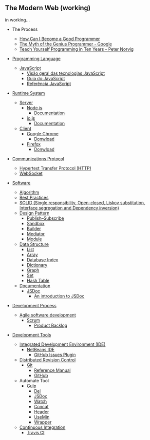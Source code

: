 ## The Modern Web (working)

in working...

* The Process
    * [How Can I Become a Good Programmer](https://www.youtube.com/watch?v=dU1xS07N-FA)
    * [The Myth of the Genius Programmer - Google](https://www.youtube.com/watch?v=0SARbwvhupQ)
    * [Teach Yourself Programming in Ten Years - Peter Norvig](http://norvig.com/21-days.html)

* [Programming Language](https://en.wikipedia.org/wiki/Programming_language)
    * [JavaScript](https://developer.mozilla.org/pt-BR/docs/Web/JavaScript)
        * [Visão geral das tecnologias JavaScript](https://developer.mozilla.org/en/JavaScript_technologies_overview)
        * [Guia do JavaScript](https://developer.mozilla.org/en-US/docs/Web/JavaScript/Guide)
        * [Referência JavaScript](https://developer.mozilla.org/en-US/docs/Web/JavaScript/Reference)

* [Runtime System](https://en.wikipedia.org/wiki/Runtime_system)
    * [Server](https://en.wikipedia.org/wiki/Server_\(computing\))
        * [Node.js](https://en.wikipedia.org/wiki/Node.js)
            * [Documentation](https://nodejs.org/documentation/)
        * [io.js](https://iojs.org/pt-br/faq.html)
            * [Documentation](https://iojs.org/api/)
    * [Client](https://en.wikipedia.org/wiki/Client_\(computing\))
        * [Google Chrome](https://en.wikipedia.org/wiki/Google_Chrome)
            * [Donwload](https://www.google.com.br/chrome/browser/desktop/)
        * [Firefox](https://en.wikipedia.org/wiki/Firefox)
            * [Donwload](https://www.mozilla.org/firefox‎)

* [Communications Protocol](https://en.wikipedia.org/wiki/Communications_protocol)
    * [Hypertext Transfer Protocol (HTTP)](https://en.wikipedia.org/wiki/Hypertext_Transfer_Protocol)
    * [WebSocket](https://en.wikipedia.org/wiki/WebSocket)

* [Software](https://en.wikipedia.org/wiki/Software)
    * [Algorithm](https://en.wikipedia.org/wiki/Algorithm)
    * [Best Practices](http://www.w3.org/wiki/JavaScript_best_practices)
    * [SOLID (Single responsibility, Open-closed, Liskov substitution, Interface segregation and Dependency inversion)](https://en.wikipedia.org/wiki/SOLID_\(object-oriented_design\))
    * [Design Pattern](https://en.wikipedia.org/wiki/Software_design_pattern)
        * [Publish–Subscribe](https://en.wikipedia.org/wiki/Publish%E2%80%93subscribe_pattern)
        * [Sandbox](https://github.com/shichuan/javascript-patterns/blob/master/object-creation-patterns/sandbox.html)
        * [Builder](https://en.wikipedia.org/wiki/Builder_pattern)
        * [Mediator](http://addyosmani.com/resources/essentialjsdesignpatterns/book/#mediatorpatternjavascript)
        * [Module](http://addyosmani.com/resources/essentialjsdesignpatterns/book/#modulepatternjavascript)
    * [Data Structure](https://en.wikipedia.org/wiki/Data_structure)
        * [List](https://en.wikipedia.org/wiki/List_%28abstract_data_type%29)
        * [Array](https://en.wikipedia.org/wiki/Array_data_structure)
        * [Database Index](https://en.wikipedia.org/wiki/Database_index)
        * [Dictionary](https://en.wikipedia.org/wiki/Associative_array)
        * [Graph](https://en.wikipedia.org/wiki/Graph_%28abstract_data_type%29)
        * [Set](https://en.wikipedia.org/wiki/Set_%28abstract_data_type%29)
        * [Hash Table](https://en.wikipedia.org/wiki/Hash_table)
    * [Documentation](https://en.wikipedia.org/wiki/Software_documentation)
        * [JSDoc](http://usejsdoc.org/)
            * [An introduction to JSDoc](http://www.2ality.com/2011/08/jsdoc-intro.html)

* [Development Process](https://en.wikipedia.org/wiki/Software_development_process)
    * [Agile software development](https://en.wikipedia.org/wiki/Agile_software_development)
        * [Scrum](https://en.wikipedia.org/wiki/Scrum_\(software_development\))
            * [Product Backlog](https://guides.github.com/features/issues/)

* [Development Tools](https://en.wikipedia.org/wiki/Web_development_tools)
    * [Integrated Development Environment (IDE)](https://en.wikipedia.org/wiki/Integrated_development_environment)
        * [NetBeans IDE](https://netbeans.org/)
            * [GitHub Issues Plugin](https://github.com/junichi11/netbeans-github-issues-plugin)
    * [Distributed Revision Control](https://en.wikipedia.org/wiki/Distributed_revision_control)
        * [Git](https://en.wikipedia.org/wiki/Git_\(software\))
            * [Reference Manual](http://git-scm.com/doc)
            * [GitHub](https://en.wikipedia.org/wiki/GitHub)
    * Automate Tool
        * [Gulp](http://gulpjs.com/)
            * [Del](https://github.com/gulpjs/gulp/blob/master/docs/recipes/delete-files-folder.md)
            * [JSDoc](https://github.com/jsBoot/gulp-jsdoc)
            * [Watch](https://github.com/floatdrop/gulp-watch)
            * [Concat](https://github.com/wearefractal/gulp-concat)
            * [Header](https://github.com/godaddy/gulp-header)
            * [UseMin](https://github.com/zont/gulp-usemin)
            * [Wrapper](https://github.com/AntouanK/gulp-wrapper)
    * [Continuous Integration](https://en.wikipedia.org/wiki/Continuous_integration)
        * [Travis CI](https://travis-ci.org/)